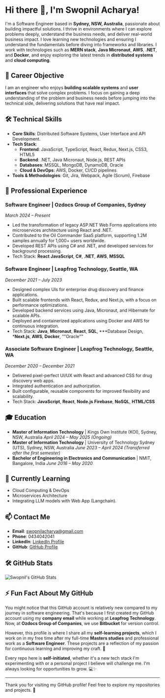 # Hi there 👋, I'm **Swopnil Acharya**!

I'm a Software Engineer based in **Sydney, NSW, Australia**, passionate about building impactful solutions. I thrive in environments where I can explore problems deeply, understand the business needs, and deliver real-world business impact. I love learning new technologies and ensuring I understand the fundamentals before diving into frameworks and libraries. I work with technologies such as **MERN stack**, **Java Micronaut**, **AWS**, **.NET**, and **Docker**, and enjoy exploring the latest trends in **distributed systems** and **cloud computing**.

## 🚀 Career Objective
I am an engineer who enjoys **building scalable systems** and **user interfaces** that solve complex problems. I focus on gaining a deep understanding of the problem and business needs before jumping into the technical side, delivering solutions that have real impact.

## 🛠️ Technical Skills

- **Core Skills**: Distributed Software Systems, User Interface and API Development.
- **Tech Stack**: 
  - **Frontend**: JavaScript, TypeScript, React, Redux, Next.js, CSS3, HTML5
  - **Backend**: .NET, Java Micronaut, Node.js, REST APIs
  - **Databases**: MSSQL, MongoDB, DynamoDB, Oracle
  - **Cloud & DevOps**: AWS, Docker, CI/CD pipelines
- **Tools & Methodologies**: Git, Jira, Webpack, Agile (Scrum), Firebase

## 💼 Professional Experience

### Software Engineer | **Ozdocs Group of Companies**, Sydney
*March 2024 – Present*
- Led the transformation of legacy ASP.NET Web Forms applications into microservices architecture using React and .NET.
- Contributed to the Oil Commander SaaS platform, supporting 1.2M samples annually for 1,000+ users worldwide.
- Developed REST APIs using C# and .NET, and developed services for background processing.
- Tech Stack: **React** **JavaScript**, **C#**, **.NET**, **AWS**, **MSSQL**

### Software Engineer | **Leapfrog Technology**, Seattle, WA
*December 2021 – July 2023*
- Designed complex UIs for enterprise drug discovery and finance applications.
- Built scalable frontends with React, Redux, and Next.js, with a focus on performance optimizations.
- Developed backend services using Java, Micronaut, and Hibernate for scalable APIs.
- Deployed and containerized applications using Docker and AWS for continuous integration.
- Tech Stack: **Java**, **Micronaut**, **React**, **SQL**, ***Database Design, ***Next.js**, **AWS**, **Docker**, ""Oracle""

### Associate Software Engineer | **Leapfrog Technology**, Seattle, WA
*December 2020 – December 2021*
- Delivered pixel-perfect UI/UX with React and advanced CSS for drug discovery web apps.
- Integrated authentication and authorization.
- Built configurable, reusable components for improved flexibility and scalability.
- Tech Stack: **JavaScript**, **React**, **Node.js** **Firebase**, **NoSQL**, **HTML/CSS**

## 🎓 Education

- **Master of Information Technology** | Kings Own Institute (KOI), Sydney, NSW, Australia
  *April 2024 – May 2025 (Ongoing)*
- **Master of Information Technology** | University of Technology Sydney (UTS), Sydney, NSW, Australia
  *June 2023 – April 2024 (Transferred after the first semester)*
- **Bachelor of Engineering in Electronics and Communication** | NMIT, Bangalore, India
  *June 2016 – May 2020*

## 🌱 Currently Learning
- Cloud Computing & DevOps
- Microservices Architecture
- Integrating LLM models with Web App (Langchain).

## 📫 Contact Me
- **Email**: [swopnilacharya@gmail.com](mailto:swopnilacharya@gmail.com)
- **Phone**: 0434042041
- **LinkedIn**: [LinkedIn Profile](https://www.linkedin.com/in/swopnil-acharya/)
- **GitHub**: [GitHub Profile](https://github.com/swopnilacharya)

## 🛠️ GitHub Stats
![Swopnil's GitHub Stats](https://github-readme-stats.vercel.app/api?username=swopnilll&show_icons=true&count_private=true&hide=prs&theme=radical)


## ⚡️ Fun Fact About My GitHub
You might notice that this GitHub account is relatively new compared to my journey in software engineering. That's because I first created my GitHub account using my **company email** while working at **Leapfrog Technology**. Now, at **Ozdocs Group of Companies**, we use **Bitbucket** for version control. 

However, this profile is where I share all my **self-learning projects**, which I work on in my free time after my full-time **Masters studies** and professional work as a **Software Engineer**. These projects are a reflection of my passion for continuous learning and improving my craft. 🚀

Every repo here is **self-initiated**, whether it's a new tech stack I'm experimenting with or a personal project I believe will challenge me. I'm always looking for opportunities to grow. 💻✨

---

Thank you for visiting my GitHub profile! Feel free to explore my repositories and projects. 🚀
